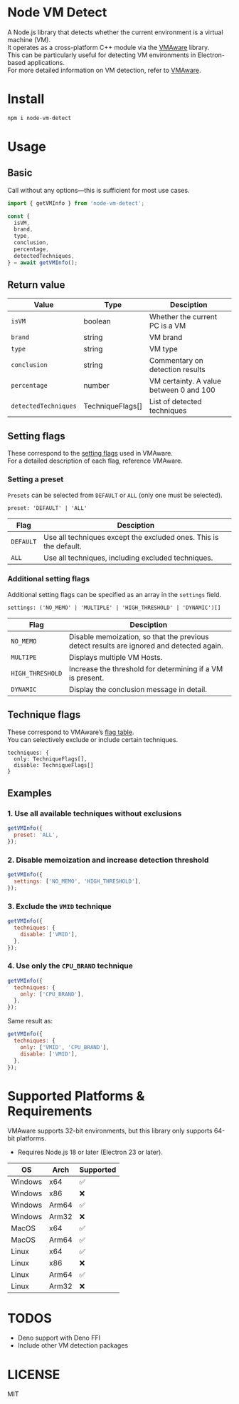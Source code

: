 # Node VM Detect

A Node.js library that detects whether the current environment is a virtual machine (VM).   
It operates as a cross-platform C++ module via the [VMAware](https://github.com/kernelwernel/VMAware) library.  
This can be particularly useful for detecting VM environments in Electron-based applications.  
For more detailed information on VM detection, refer to [VMAware](https://github.com/kernelwernel/VMAware).

# Install

```bash
npm i node-vm-detect
```

# Usage
## Basic
Call without any options—this is sufficient for most use cases.
```js
import { getVMInfo } from 'node-vm-detect';

const {
  isVM,
  brand,
  type,
  conclusion,
  percentage,
  detectedTechniques,
} = await getVMInfo();
```
## Return value
| Value                | Type             | Desciption                              |
| -------------------- | ---------------- | --------------------------------------- |
| `isVM`               | boolean          | Whether the current PC is a VM          |
| `brand`              | string           | VM brand                                |
| `type`               | string           | VM type                                 |
| `conclusion`         | string           | Commentary on detection results         |
| `percentage`         | number           | VM certainty. A value between 0 and 100 |
| `detectedTechniques` | TechniqueFlags[] | List of detected techniques             |

## Setting flags
These correspond to the [setting flags](https://github.com/kernelwernel/VMAware/wiki/Documentation#setting-flags) used in VMAware.  
For a detailed description of each flag, reference VMAware.

### Setting a preset
`Presets` can be selected from `DEFAULT` or `ALL` (only one must be selected).  
```
preset: 'DEFAULT' | 'ALL'
```

| Flag      | Desciption                                                        |
| --------- | ----------------------------------------------------------------- |
| `DEFAULT` | Use all techniques except the excluded ones. This is the default. |
| `ALL`     | Use all techniques, including excluded techniques.                |

### Additional setting flags
Additional setting flags can be specified as an array in the `settings` field.
```
settings: ('NO_MEMO' | 'MULTIPLE' | 'HIGH_THRESHOLD' | 'DYNAMIC')[]
```

| Flag             | Desciption                                                                               |
| ---------------- | ---------------------------------------------------------------------------------------- |
| `NO_MEMO`        | Disable memoization, so that the previous detect results are ignored and detected again. |
| `MULTIPE`        | Displays multiple VM Hosts.                                                              |
| `HIGH_THRESHOLD` | Increase the threshold for determining if a VM is present.                               |
| `DYNAMIC`        | Display the conclusion message in detail.                                                |


## Technique flags
These correspond to VMAware’s [flag table](https://github.com/kernelwernel/VMAware/wiki/Documentation#flag-table).  
You can selectively exclude or include certain techniques.  
```
techniques: {
  only: TechniqueFlags[],
  disable: TechniqueFlags[]
}
```

## Examples
### 1. Use all available techniques without exclusions
```js
getVMInfo({
  preset: 'ALL',
});
```
### 2. Disable memoization and increase detection threshold
```js
getVMInfo({
  settings: ['NO_MEMO', 'HIGH_THRESHOLD'],
});
```
### 3. Exclude the `VMID` technique
```js
getVMInfo({
  techniques: {
    disable: ['VMID'],
  },
});
```
### 4. Use only the `CPU_BRAND` technique
```js
getVMInfo({
  techniques: {
    only: ['CPU_BRAND'],
  },
});
```
Same result as:
```js
getVMInfo({
  techniques: {
    only: ['VMID', 'CPU_BRAND'],
    disable: ['VMID'],
  },
});
```

# Supported Platforms & Requirements
VMAware supports 32-bit environments, but this library only supports 64-bit platforms.  
* Requires Node.js 18 or later (Electron 23 or later).

| OS      | Arch  | Supported |
| ------- | ----- | --------- |
| Windows | x64   | ✅         |
| Windows | x86   | ❌         |
| Windows | Arm64 | ✅         |
| Windows | Arm32 | ❌         |
| MacOS   | x64   | ✅         |
| MacOS   | Arm64 | ✅         |
| Linux   | x64   | ✅         |
| Linux   | x86   | ❌         |
| Linux   | Arm64 | ✅         |
| Linux   | Arm32 | ❌         |

# TODOS
* Deno support with Deno FFI
* Include other VM detection packages

# LICENSE
MIT
